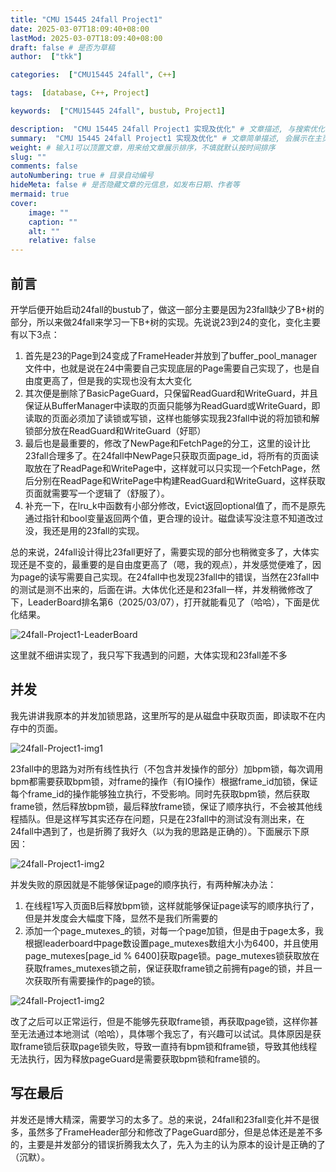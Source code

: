```yaml
---
title: "CMU 15445 24fall Project1"
date: 2025-03-07T18:09:40+08:00
lastMod: 2025-03-07T18:09:40+08:00
draft: false # 是否为草稿
author:  ["tkk"]

categories:  ["CMU15445 24fall", C++]

tags:  [database, C++, Project]

keywords:  ["CMU15445 24fall", bustub, Project1]

description:  "CMU 15445 24fall Project1 实现及优化" # 文章描述, 与搜索优化相关
summary:  "CMU 15445 24fall Project1 实现及优化" # 文章简单描述, 会展示在主页
weight: # 输入1可以顶置文章，用来给文章展示排序，不填就默认按时间排序
slug: ""
comments: false
autoNumbering: true # 目录自动编号
hideMeta: false # 是否隐藏文章的元信息，如发布日期、作者等
mermaid: true
cover:
    image: ""
    caption: ""
    alt: ""
    relative: false
---
```


## 前言

开学后便开始启动24fall的bustub了，做这一部分主要是因为23fall缺少了B+树的部分，所以来做24fall来学习一下B+树的实现。先说说23到24的变化，变化主要有以下3点：

1. 首先是23的Page到24变成了FrameHeader并放到了buffer_pool_manager文件中，也就是说在24中需要自己实现底层的Page需要自己实现了，也是自由度更高了，但是我的实现也没有太大变化
2. 其次便是删除了BasicPageGuard，只保留ReadGuard和WriteGuard，并且保证从BufferManager中读取的页面只能够为ReadGuard或WriteGuard，即读取的页面必须加了读锁或写锁，这样也能够实现我23fall中说的将加锁和解锁部分放在ReadGuard和WriteGuard（好耶）
3. 最后也是最重要的，修改了NewPage和FetchPage的分工，这里的设计比23fall合理多了。在24fall中NewPage只获取页面page_id，将所有的页面读取放在了ReadPage和WritePage中，这样就可以只实现一个FetchPage，然后分别在ReadPage和WritePage中构建ReadGuard和WriteGuard，这样获取页面就需要写一个逻辑了（舒服了）。
4. 补充一下，在lru_k中函数有小部分修改，Evict返回optional值了，而不是原先通过指针和bool变量返回两个值，更合理的设计。磁盘读写没注意不知道改过没，我还是用的23fall的实现。

总的来说，24fall设计得比23fall更好了，需要实现的部分也稍微变多了，大体实现还是不变的，最重要的是自由度更高了（嗯，我的观点），并发感觉便难了，因为page的读写需要自己实现。在24fall中也发现23fall中的错误，当然在23fall中的测试是测不出来的，后面在讲。大体优化还是和23fall一样，并发稍微修改了下，LeaderBoard排名第6（2025/03/07），打开就能看见了（哈哈），下面是优化结果。

![24fall-Project1-LeaderBoard](/images/24fall-Project1-LeaderBoard.png)

这里就不细讲实现了，我只写下我遇到的问题，大体实现和23fall差不多

## 并发

我先讲讲我原本的并发加锁思路，这里所写的是从磁盘中获取页面，即读取不在内存中的页面。

![24fall-Project1-img1](/images/24fall-Project1-img1.png)

23fall中的思路为对所有线性执行（不包含并发操作的部分）加bpm锁，每次调用bpm都需要获取bpm锁，对frame的操作（有IO操作）根据frame_id加锁，保证每个frame_id的操作能够独立执行，不受影响。同时先获取bpm锁，然后获取frame锁，然后释放bpm锁，最后释放frame锁，保证了顺序执行，不会被其他线程插队。但是这样写其实还存在问题，只是在23fall中的测试没有测出来，在24fall中遇到了，也是折腾了我好久（以为我的思路是正确的）。下面展示下原因：

![24fall-Project1-img2](/images/24fall-Project1-img2.png)

并发失败的原因就是不能够保证page的顺序执行，有两种解决办法：

1. 在线程1写入页面B后释放bpm锁，这样就能够保证page读写的顺序执行了，但是并发度会大幅度下降，显然不是我们所需要的
2. 添加一个page_mutexes_的锁，对每一个page加锁，但是由于page太多，我根据leaderboard中page数设置page_mutexes数组大小为6400，并且使用page_mutexes[page_id % 6400]获取page锁。page_mutexes锁获取放在获取frames_mutexes锁之前，保证获取frame锁之前拥有page的锁，并且一次获取所有需要操作的page的锁。

![24fall-Project1-img2](/images/24fall-Project1-img3.png)

改了之后可以正常运行，但是不能够先获取frame锁，再获取page锁，这样你甚至无法通过本地测试（哈哈），具体哪个我忘了，有兴趣可以试试。具体原因是获取frame锁后获取page锁失败，导致一直持有bpm锁和frame锁，导致其他线程无法执行，因为释放pageGuard是需要获取bpm锁和frame锁的。

## 写在最后

并发还是博大精深，需要学习的太多了。总的来说，24fall和23fall变化并不是很多，虽然多了FrameHeader部分和修改了PageGuard部分，但是总体还是差不多的，主要是并发部分的错误折腾我太久了，先入为主的认为原本的设计是正确的了（沉默）。
